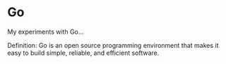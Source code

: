 Go
========

My experiments with Go...

Definition: Go is an open source programming environment that makes it easy to build simple, reliable, and efficient software.
